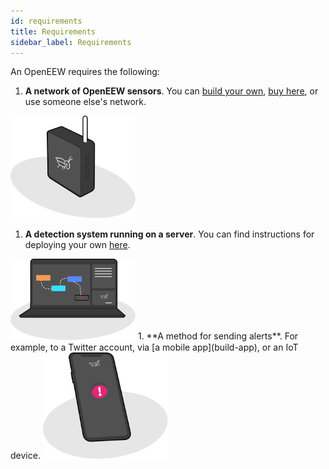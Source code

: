```yaml
---
id: requirements
title: Requirements
sidebar_label: Requirements
---
```


An OpenEEW requires the following:

1. **A network of OpenEEW sensors**. You can [build your own](build-sensor), [buy here](buy-sensor), or use someone else's network. 
<img src="/img/openeew-sensor.svg" alt="sensor" width="200"/>

1. **A detection system running on a server**. You can find instructions for deploying your own [here](detecting-earthquakes).
<img src="/img/openeew-detection.svg" alt="detection" width="200"/>
1. **A method for sending alerts**. For example, to a Twitter account, via [a mobile app](build-app), or an IoT device. 
<img src="/img/openeew-alarm.svg" alt="alarm" width="200"/>